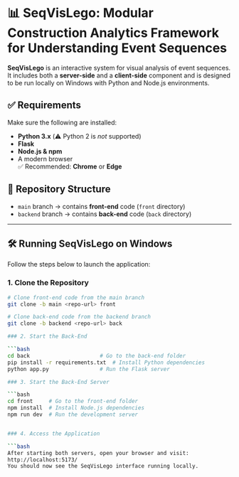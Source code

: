 # 📊 SeqVisLego:  Modular Construction Analytics Framework for Understanding Event Sequences

**SeqVisLego** is an interactive system for visual analysis of event sequences. It includes both a **server-side** and a **client-side** component and is designed to be run locally on Windows with Python and Node.js environments.

## ✅ Requirements

Make sure the following are installed:

- **Python 3.x** (⚠️ Python 2 is *not* supported)
- **Flask**
- **Node.js & npm**
- A modern browser  
  ✅ Recommended: **Chrome** or **Edge**

## 📁 Repository Structure

- `main` branch → contains **front-end** code (`front` directory)
- `backend` branch → contains **back-end** code (`back` directory)

---

## 🛠️ Running SeqVisLego on Windows

Follow the steps below to launch the application:

### 1. Clone the Repository

```bash
# Clone front-end code from the main branch
git clone -b main <repo-url> front

# Clone back-end code from the backend branch
git clone -b backend <repo-url> back

### 2. Start the Back-End

```bash
cd back                      # Go to the back-end folder
pip install -r requirements.txt  # Install Python dependencies
python app.py                # Run the Flask server

### 3. Start the Back-End Server

```bash
cd front     # Go to the front-end folder
npm install  # Install Node.js dependencies
npm run dev  # Run the development server


### 4. Access the Application

```bash
After starting both servers, open your browser and visit:
http://localhost:5173/
You should now see the SeqVisLego interface running locally.
